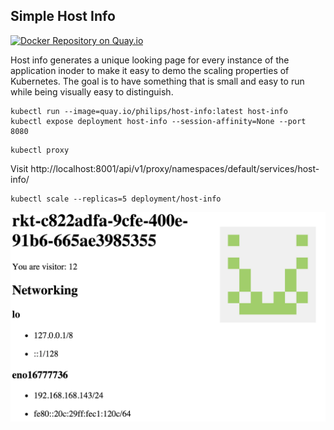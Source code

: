 ## Simple Host Info

[![Docker Repository on Quay.io](https://quay.io/repository/philips/host-info/status "Docker Repository on Quay.io")](https://quay.io/repository/philips/host-info)

Host info generates a unique looking page for every instance of the application inoder to make it easy to demo the scaling properties of Kubernetes. The goal is to have something that is small and easy to run while being visually easy to distinguish.

```
kubectl run --image=quay.io/philips/host-info:latest host-info
kubectl expose deployment host-info --session-affinity=None --port 8080
```

```
kubectl proxy
```

Visit http://localhost:8001/api/v1/proxy/namespaces/default/services/host-info/

```
kubectl scale --replicas=5 deployment/host-info
```



![host-info screenshot](screenshot.png)
